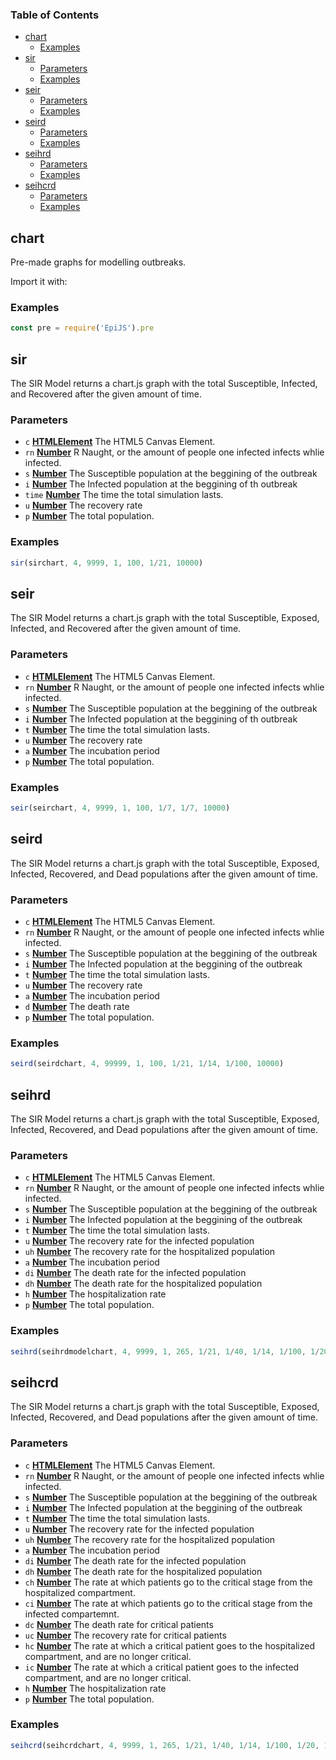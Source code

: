 <!-- Generated by documentation.js. Update this documentation by updating the source code. -->

### Table of Contents

*   [chart][1]
    *   [Examples][2]
*   [sir][3]
    *   [Parameters][4]
    *   [Examples][5]
*   [seir][6]
    *   [Parameters][7]
    *   [Examples][8]
*   [seird][9]
    *   [Parameters][10]
    *   [Examples][11]
*   [seihrd][12]
    *   [Parameters][13]
    *   [Examples][14]
*   [seihcrd][15]
    *   [Parameters][16]
    *   [Examples][17]

## chart

Pre-made graphs for modelling outbreaks.

Import it with:

### Examples

```javascript
const pre = require('EpiJS').pre
```

## sir

The SIR Model returns a chart.js graph with the total Susceptible, Infected, and Recovered after the given amount of time.

### Parameters

*   `c` **[HTMLElement][18]** The HTML5 Canvas Element.
*   `rn` **[Number][19]** R Naught, or the amount of people one infected infects whlie infected.
*   `s` **[Number][19]** The Susceptible population at the beggining of the outbreak
*   `i` **[Number][19]** The Infected population at the beggining of th outbreak
*   `time` **[Number][19]** The time the total simulation lasts.
*   `u` **[Number][19]** The recovery rate
*   `p` **[Number][19]** The total population.

### Examples

```javascript
sir(sirchart, 4, 9999, 1, 100, 1/21, 10000)
```

## seir

The SIR Model returns a chart.js graph with the total Susceptible, Exposed, Infected, and Recovered after the given amount of time.

### Parameters

*   `c` **[HTMLElement][18]** The HTML5 Canvas Element.
*   `rn` **[Number][19]** R Naught, or the amount of people one infected infects whlie infected.
*   `s` **[Number][19]** The Susceptible population at the beggining of the outbreak
*   `i` **[Number][19]** The Infected population at the beggining of th outbreak
*   `t` **[Number][19]** The time the total simulation lasts.
*   `u` **[Number][19]** The recovery rate
*   `a` **[Number][19]** The incubation period
*   `p` **[Number][19]** The total population.

### Examples

```javascript
seir(seirchart, 4, 9999, 1, 100, 1/7, 1/7, 10000)
```

## seird

The SIR Model returns a chart.js graph with the total Susceptible, Exposed, Infected, Recovered, and Dead populations after the given amount of time.

### Parameters

*   `c` **[HTMLElement][18]** The HTML5 Canvas Element.
*   `rn` **[Number][19]** R Naught, or the amount of people one infected infects whlie infected.
*   `s` **[Number][19]** The Susceptible population at the beggining of the outbreak
*   `i` **[Number][19]** The Infected population at the beggining of the outbreak
*   `t` **[Number][19]** The time the total simulation lasts.
*   `u` **[Number][19]** The recovery rate
*   `a` **[Number][19]** The incubation period
*   `d` **[Number][19]** The death rate
*   `p` **[Number][19]** The total population.

### Examples

```javascript
seird(seirdchart, 4, 99999, 1, 100, 1/21, 1/14, 1/100, 10000)
```

## seihrd

The SIR Model returns a chart.js graph with the total Susceptible, Exposed, Infected, Recovered, and Dead populations after the given amount of time.

### Parameters

*   `c` **[HTMLElement][18]** The HTML5 Canvas Element.
*   `rn` **[Number][19]** R Naught, or the amount of people one infected infects whlie infected.
*   `s` **[Number][19]** The Susceptible population at the beggining of the outbreak
*   `i` **[Number][19]** The Infected population at the beggining of the outbreak
*   `t` **[Number][19]** The time the total simulation lasts.
*   `u` **[Number][19]** The recovery rate for the infected population
*   `uh` **[Number][19]** The recovery rate for the hospitalized population
*   `a` **[Number][19]** The incubation period
*   `di` **[Number][19]** The death rate for the infected population
*   `dh` **[Number][19]** The death rate for the hospitalized population
*   `h` **[Number][19]** The hospitalization rate
*   `p` **[Number][19]** The total population.

### Examples

```javascript
seihrd(seihrdmodelchart, 4, 9999, 1, 265, 1/21, 1/40, 1/14, 1/100, 1/20, 1/30, 10000)
```

## seihcrd

The SIR Model returns a chart.js graph with the total Susceptible, Exposed, Infected, Recovered, and Dead populations after the given amount of time.

### Parameters

*   `c` **[HTMLElement][18]** The HTML5 Canvas Element.
*   `rn` **[Number][19]** R Naught, or the amount of people one infected infects whlie infected.
*   `s` **[Number][19]** The Susceptible population at the beggining of the outbreak
*   `i` **[Number][19]** The Infected population at the beggining of the outbreak
*   `t` **[Number][19]** The time the total simulation lasts.
*   `u` **[Number][19]** The recovery rate for the infected population
*   `uh` **[Number][19]** The recovery rate for the hospitalized population
*   `a` **[Number][19]** The incubation period
*   `di` **[Number][19]** The death rate for the infected population
*   `dh` **[Number][19]** The death rate for the hospitalized population
*   `ch` **[Number][19]** The rate at which patients go to the critical stage from the hospitalized compartment.
*   `ci` **[Number][19]** The rate at which patients go to the critical stage from the infected compartemnt.
*   `dc` **[Number][19]** The death rate for critical patients
*   `uc` **[Number][19]** The recovery rate for critical patients
*   `hc` **[Number][19]** The rate at which a critical patient goes to the hospitalized compartment, and are no longer critical.
*   `ic` **[Number][19]** The rate at which a critical patient goes to the infected compartment, and are no longer critical.
*   `h` **[Number][19]** The hospitalization rate
*   `p` **[Number][19]** The total population.

### Examples

```javascript
seihcrd(seihcrdchart, 4, 9999, 1, 265, 1/21, 1/40, 1/14, 1/100, 1/20, 1/10, 1/40, 2/5, 1/5, 1/5, 1/5, 1/30, 10000)
```

[1]: #chart

[2]: #examples

[3]: #sir

[4]: #parameters

[5]: #examples-1

[6]: #seir

[7]: #parameters-1

[8]: #examples-2

[9]: #seird

[10]: #parameters-2

[11]: #examples-3

[12]: #seihrd

[13]: #parameters-3

[14]: #examples-4

[15]: #seihcrd

[16]: #parameters-4

[17]: #examples-5

[18]: https://developer.mozilla.org/docs/Web/HTML/Element

[19]: https://developer.mozilla.org/docs/Web/JavaScript/Reference/Global_Objects/Number
